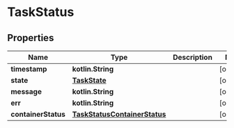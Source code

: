 
# TaskStatus

## Properties
Name | Type | Description | Notes
------------ | ------------- | ------------- | -------------
**timestamp** | **kotlin.String** |  |  [optional]
**state** | [**TaskState**](TaskState.md) |  |  [optional]
**message** | **kotlin.String** |  |  [optional]
**err** | **kotlin.String** |  |  [optional]
**containerStatus** | [**TaskStatusContainerStatus**](TaskStatusContainerStatus.md) |  |  [optional]



